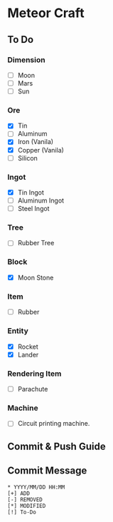 # Meteor Craft

## To Do

### Dimension

- [ ] Moon
- [ ] Mars
- [ ] Sun

### Ore

- [X] Tin
- [ ] Aluminum
- [x] Iron (Vanila)
- [x] Copper (Vanila)
- [ ] Silicon

### Ingot

- [X] Tin Ingot
- [ ] Aluminum Ingot
- [ ] Steel Ingot

### Tree

- [ ] Rubber Tree

### Block

- [X] Moon Stone


### Item

- [ ] Rubber

### Entity

- [X] Rocket
- [X] Lander

### Rendering Item

- [ ] Parachute

### Machine

- [ ] Circuit printing machine.

## Commit & Push Guide
## Commit Message
```
* YYYY/MM/DD HH:MM
[+] ADD
[-] REMOVED
[*] MODIFIED
[!] To-Do
